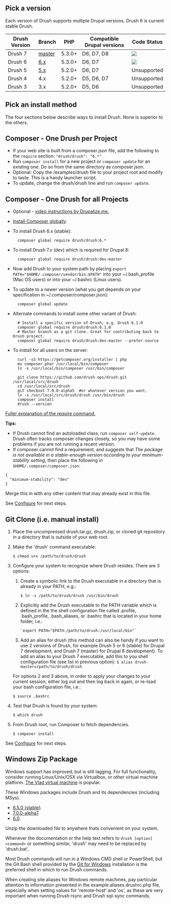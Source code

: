 Pick a version
-----------------
Each version of Drush supports multiple Drupal versions.  Drush 6 is current stable Drush.

Drush Version | Branch  | PHP | Compatible Drupal versions | Code Status
------------- | ------  | --- | -------------------------- | -----------
Drush 7       | [master](https://travis-ci.org/drush-ops/drush)  | 5.3.0+ | D6, D7, D8                 | <img src="https://travis-ci.org/drush-ops/drush.svg?branch=master">
Drush 6       | [6.x](https://travis-ci.org/drush-ops/drush) | 5.3.0+ | D6, D7                     | <img src="https://travis-ci.org/drush-ops/drush.svg?branch=6.x">
Drush 5       | [5.x](https://travis-ci.org/drush-ops/drush) | 5.2.0+ | D6, D7                     | Unsupported
Drush 4       | 4.x | 5.2.0+ | D5, D6, D7                 | Unsupported
Drush 3       | 3.x | 5.2.0+ | D5, D6                     | Unsupported

Pick an install method
-----------------
The four sections below describe ways to install Drush. None is superior to the others. 

Composer - One Drush per Project
-----------------
* If your web site is built from a composer.json file, add the following to the `require` section: `"drush/drush": "6.*"`
* Run `composer install` for a new project or `composer update` for an existing one. Do so from the same directory as composer.json.
* Optional: Copy the /examples/drush file to your project root and modify to taste. This is a handy launcher script.
* To update, change the drush/drush line and run `composer update`.

Composer - One Drush for all Projects
------------------

* Optional - [video instructions by Drupalize.me.](https://youtu.be/eAtDaD8xz0Q)
* [Install Composer globally](https://getcomposer.org/doc/00-intro.md#globally).
* To install Drush 6.x (stable):

        composer global require drush/drush:6.*

* To install Drush 7.x (dev) which is required for Drupal 8:

        composer global require drush/drush:dev-master
        
* Now add Drush to your system path by placing `export PATH="$HOME/.composer/vendor/bin:$PATH"` into your ~/.bash_profile (Mac OS users) or into your ~/.bashrc (Linux users).

* To update to a newer version (what you get depends on your specification in ~/.composer/composer.json):

        composer global update
        
* Alternate commands to install some other variant of Drush:

        # Install a specific version of Drush, e.g. Drush 6.1.0
        composer global require drush/drush:6.1.0
        # Master branch as a git clone. Great for contributing back to Drush project.
        composer global require drush/drush:dev-master --prefer-source
        
* To install for all users on the server:

        curl -sS https://getcomposer.org/installer | php
        mv composer.phar /usr/local/bin/composer
        ln -s /usr/local/bin/composer /usr/bin/composer

        git clone https://github.com/drush-ops/drush.git /usr/local/src/drush
        cd /usr/local/src/drush
        git checkout 7.0.0-alpha5  #or whatever version you want.
        ln -s /usr/local/src/drush/drush /usr/bin/drush
        composer install
        drush --version


[Fuller explanation of the require command.](http://getcomposer.org/doc/03-cli.md#require)

**Tips:**

* If Drush cannot find an autoloaded class, run `composer self-update`. Drush often tracks composer changes closely, so you may have some problems if you are not running a recent version.
* If composer cannot find a requirement, and suggests that *The package is not available in a stable-enough version according to your minimum-stability setting*, then place the following in `$HOME/.composer/composer.json`:
```
{
  "minimum-stability": "dev"
}
```
Merge this in with any other content that may already exist in this file.

See [Configure](configure.md) for next steps.

Git Clone (i.e. manual install)
-----------
1. Place the uncompressed drush.tar.gz, drush.zip, or cloned git repository in a directory that is outside of your web root.
1. Make the 'drush' command executable:

    `$ chmod u+x /path/to/drush/drush`

1. Configure your system to recognize where Drush resides. There are 3 options:
    1. Create a symbolic link to the Drush executable in a directory that is already in your PATH, e.g.:

         `$ ln -s /path/to/drush/drush /usr/bin/drush`

    1. Explicitly add the Drush executable to the PATH variable which is defined in the the shell configuration file called .profile, .bash_profile, .bash_aliases, or .bashrc that is located in your home folder, i.e.:

           `export PATH="$PATH:/path/to/drush:/usr/local/bin"`

    1. Add an alias for drush (this method can also be handy if you want to use 2 versions of Drush, for example Drush 5 or 6 (stable) for Drupal 7 development, and Drush 7 (master) for Drupal 8 development).
     To add an alias to your Drush 7 executable, add this to you shell configuration file (see list in previous option):
         `$ alias drush-master=/path/to/drush/drush`

    For options 2 and 3 above, in order to apply your changes to your current session, either log out and then log back in again, or re-load your bash configuration file, i.e.:

      `$ source .bashrc`

1. Test that Drush is found by your system:

     `$ which drush`

1. From Drush root, run Composer to fetch dependencies.

     `$ composer install`

See [Configure](configure.md) for next steps.

Windows Zip Package
----------------------------

Windows support has improved, but is still lagging. For full functionality, consider running Linux/Unix/OSX via Virtualbox, or other virtual machine platform. [The Vlad virtual machine](https://github.com/hashbangcode/vlad) is popular.

These Windows packages include Drush and its dependencies (including MSys). 

- [6.5.0 (stable)](https://github.com/drush-ops/drush/releases/download/6.5.0/windows-6.5.0.zip).
- [7.0.0-alpha7](https://github.com/drush-ops/drush/releases/download/7.0.0-alpha7/windows-7.0.0-alpha7.zip).
- [6.0](https://github.com/drush-ops/drush/releases/download/6.0.0/Drush-6.0-2013-08-28-Installer-v1.0.21.msi).

Unzip the downloaded file to anywhere thats convenient on your system. 

Whenever the documentation or the help text refers to `drush [option] <command>` or something similar, 'drush' may need to be replaced by 'drush.bat'.

Most Drush commands will run in a Windows CMD shell or PowerShell, but the Git Bash shell provided by the [Git for Windows](http://msysgit.github.com) installation is the preferred shell in which to run Drush commands.

When creating site aliases for Windows remote machines, pay particular attention to information presented in the example.aliases.drushrc.php file, especially when setting values for 'remote-host' and 'os', as these are very important when running Drush rsync and Drush sql-sync commands.
